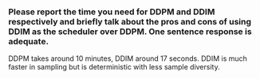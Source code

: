 ### Please report the time you need for DDPM and DDIM respectively and briefly talk about the pros and cons of using DDIM as the scheduler over DDPM. One sentence response is adequate. 
DDPM takes around 10 minutes, DDIM around 17 seconds. DDIM is much faster in sampling but is deterministic with less sample diversity.